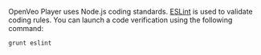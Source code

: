 OpenVeo Player uses Node.js coding standards. [ESLint](http://eslint.org/) is used to validate coding rules. You can launch a code verification using the following command:

    grunt eslint
